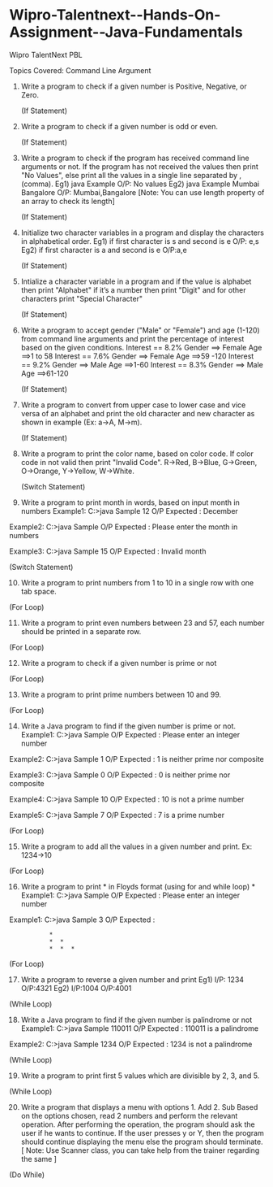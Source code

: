 # Wipro-Talentnext--Hands-On-Assignment--Java-Fundamentals
Wipro TalentNext PBL

Topics Covered: Command Line Argument
1. Write a program to check if a given number is Positive, Negative, or Zero.
   
   (If Statement)	

2. Write a program to check if a given number is odd or even.
   
   (If Statement)

3. Write a program to check if the program has received command line arguments or not. If the program has not received the values then print "No Values", else print all the values in a single line separated by ,(comma). Eg1) java Example O/P: No values Eg2) java Example Mumbai Bangalore O/P: Mumbai,Bangalore [Note: You can use length property of an array to check its length]
   
   (If Statement)

4. Initialize two character variables in a program and display the characters in alphabetical order. Eg1) if first character is s and second is e O/P: e,s Eg2) if first character is a and second is e O/P:a,e
   
   (If Statement) 	

5. Intialize a character variable in a program and if the value is alphabet then print "Alphabet" if it’s a number then print "Digit" and for other characters print "Special Character"
   
   (If Statement) 	

6. Write a program to accept gender ("Male" or "Female") and age (1-120) from command line arguments and print the percentage of interest based on the given conditions. Interest == 8.2% Gender ==> Female Age ==>1 to 58 Interest == 7.6% Gender ==> Female Age ==>59 -120 Interest == 9.2% Gender ==> Male Age ==>1-60 Interest == 8.3% Gender ==> Male Age ==>61-120
   
   (If Statement)	

7. Write a program to convert from upper case to lower case and vice versa of an alphabet and print the old character and new character as shown in example (Ex: a->A, M->m).
   
   (If Statement)	

8. Write a program to print the color name, based on color code. If color code in not valid then print "Invalid Code". R->Red, B->Blue, G->Green, O->Orange, Y->Yellow, W->White.
   
   (Switch Statement) 	

9. Write a program to print month in words, based on input month in numbers Example1:
C:\>java Sample 12
O/P Expected : December

Example2:
C:\>java Sample 
O/P Expected : Please enter the month in numbers

Example3:
C:\>java Sample 15
O/P Expected : Invalid month

   (Switch Statement)

10. Write a program to print numbers from 1 to 10 in a single row with one tab space.

   (For Loop) 	

11. Write a program to print even numbers between 23 and 57, each number should be printed in a separate row.

   (For Loop) 	

12. Write a program to check if a given number is prime or not

   (For Loop) 	

13. Write a program to print prime numbers between 10 and 99.

   (For Loop) 	

14. Write a Java program to find if the given number is prime or not.
Example1:
C:\>java Sample 
O/P Expected : Please enter an integer number 

Example2:
C:\>java Sample 1
O/P Expected : 1 is neither prime nor composite

Example3:
C:\>java Sample 0
O/P Expected : 0 is neither prime nor composite

Example4:
C:\>java Sample 10
O/P Expected : 10 is not a prime number

Example5:
C:\>java Sample 7
O/P Expected : 7 is a prime number

   (For Loop) 	

15. Write a program to add all the values in a given number and print. Ex: 1234->10

   (For Loop)

16. Write a program to print * in Floyds format (using for and while loop) *
Example1:
C:\>java Sample 
O/P Expected : Please enter an integer number

Example1:
C:\>java Sample 3
O/P Expected :
               
               *
               *  * 
               *  *  *

   (For Loop) 	

17. Write a program to reverse a given number and print Eg1) I/P: 1234 O/P:4321 Eg2) I/P:1004 O/P:4001

   (While Loop) 	

18. Write a Java program to find if the given number is palindrome or not
Example1:
C:\>java Sample 110011
O/P Expected : 110011 is a palindrome

Example2:
C:\>java Sample 1234
O/P Expected : 1234 is not a palindrome

   (While Loop) 	

19. Write a program to print first 5 values which are divisible by 2, 3, and 5.

   (While Loop) 	

20. Write a program that displays a menu with options 1. Add 2. Sub Based on the options chosen, read 2 numbers and perform the relevant operation. After performing the operation, the program should ask the user if he wants to continue. If the user presses y or Y, then the program should continue displaying the menu else the program should terminate. [ Note: Use Scanner class, you can take help from the trainer regarding the same ]

   (Do While)
